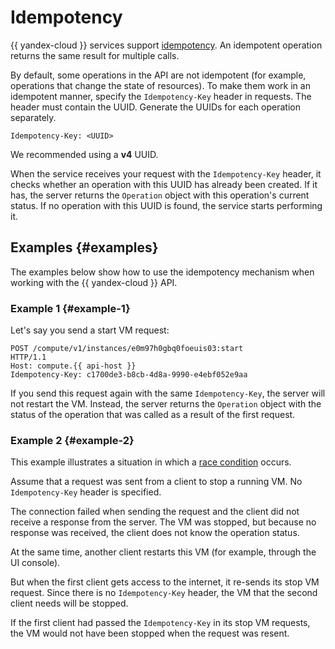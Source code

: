 # Idempotency

{{ yandex-cloud }} services support [idempotency](https://en.wikipedia.org/wiki/Idempotence). An idempotent operation returns the same result for multiple calls.

By default, some operations in the API are not idempotent (for example, operations that change the state of resources). To make them work in an idempotent manner, specify the `Idempotency-Key` header in requests. The header must contain the UUID. Generate the UUIDs for each operation separately.

```
Idempotency-Key: <UUID>
```

We recommended using a **v4** UUID.

When the service receives your request with the `Idempotency-Key` header, it checks whether an operation with this UUID has already been created. If it has, the server returns the `Operation` object with this operation's current status. If no operation with this UUID is found, the service starts performing it.

## Examples {#examples}

The examples below show how to use the idempotency mechanism when working with the {{ yandex-cloud }} API.

### Example 1 {#example-1}

Let's say you send a start VM request:

```
POST /compute/v1/instances/e0m97h0gbq0foeuis03:start
HTTP/1.1
Host: compute.{{ api-host }}
Idempotency-Key: c1700de3-b8cb-4d8a-9990-e4ebf052e9aa
```

If you send this request again with the same `Idempotency-Key`, the server will not restart the VM. Instead, the server returns the `Operation` object with the status of the operation that was called as a result of the first request.

### Example 2 {#example-2}

This example illustrates a situation in which a [race condition](https://en.wikipedia.org/wiki/Race_condition) occurs.

Assume that a request was sent from a client to stop a running VM. No `Idempotency-Key` header is specified.

The connection failed when sending the request and the client did not receive a response from the server. The VM was stopped, but because no response was received, the client does not know the operation status.

At the same time, another client restarts this VM (for example, through the UI console).

But when the first client gets access to the internet, it re-sends its stop VM request. Since there is no `Idempotency-Key` header, the VM that the second client needs will be stopped.

If the first client had passed the `Idempotency-Key` in its stop VM requests, the VM would not have been stopped when the request was resent.

